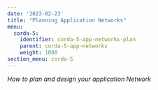 ```yaml
---
date: '2023-02-23'
title: "Planning Application Networks"
menu:
  corda-5:
    identifier: corda-5-app-networks-plan
    parent: corda-5-app-networks
    weight: 1000
section_menu: corda-5
---
```


_How to plan and design your application Network_